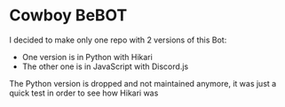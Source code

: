 # Cowboy BeBOT

I decided to make only one repo with 2 versions of this Bot:

- One version is in Python with Hikari
- The other one is in JavaScript with Discord.js

The Python version is dropped and not maintained anymore, it was just a quick test in order to see how Hikari was
